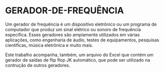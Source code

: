# GERADOR-DE-FREQUÊNCIA

Um gerador de frequência é um dispositivo eletrônico ou um programa de computador que produz um sinal elétrico ou sonoro de frequência específica. Esses geradores são amplamente utilizados em várias aplicações, como engenharia de áudio, testes de equipamentos, pesquisas científicas, música eletrônica e muito mais.

Este trabalho acompanha, também, um arquivo do Excel que contém um gerador de saídas de flip flop JK automático, que pode ser utilizado na contrução de outros geradores.
